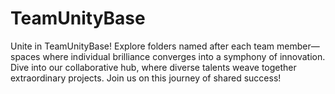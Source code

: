 # TeamUnityBase
Unite in TeamUnityBase! Explore folders named after each team member—spaces where individual brilliance converges into a symphony of innovation. Dive into our collaborative hub, where diverse talents weave together extraordinary projects. Join us on this journey of shared success!

